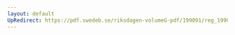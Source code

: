 ```yaml
---
layout: default
UpRedirect: https://pdf.swedeb.se/riksdagen-volumeG-pdf/199091/reg_199091/reg_199091_1088.pdf
---
```

